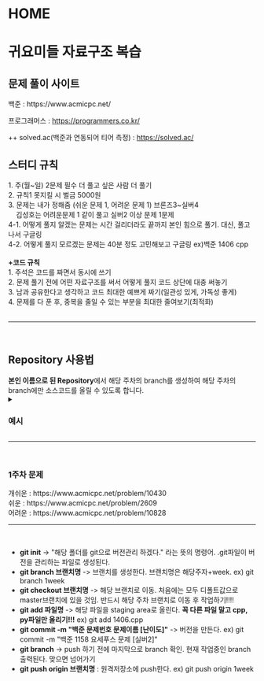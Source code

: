 # HOME

<h1>귀요미들 자료구조 복습</h1>

<h2>문제 풀이 사이트</h2>
백준 : https://www.acmicpc.net/

프로그래머스 : https://programmers.co.kr/

++ solved.ac(백준과 연동되어 티어 측정) : https://solved.ac/

<h2> 스터디 규칙</h2>
1. 주(월~일) 2문제 필수 더 풀고 싶은 사람 더 풀기 <br>
2. 규칙1 못지킬 시 벌금 5000원 <br>
3. 문제는 내가 정해줌 (쉬운 문제 1, 어려운 문제 1) 브론즈3~실버4 <br>
&nbsp;&nbsp;&nbsp;&nbsp;김성호는 어려운문제 1 같이 풀고 실버2 이상 문제 1문제<br>
4-1. 어떻게 풀지 알겠는 문제는 시간 걸리더라도 끝까지 본인 힘으로 풀기. 대신, 풀고 나서 구글링<br>
4-2. 어떻게 풀지 모르겠는 문제는 40분 정도 고민해보고 구글링 ex)백준 1406 cpp<br>
<br>
<b>+코드 규칙</b><br>
1. 주석은 코드를 짜면서 동시에 쓰기 <br>
2. 문제 풀기 전에 어떤 자료구조를 써서 어떻게 풀지 코드 상단에 대충 써놓기<br>
3. 남과 공유한다고 생각하고 코드 최대한 예쁘게 짜기(일관성 있게, 가독성 좋게)<br>
4. 문제를 다 푼 후, 중복을 줄일 수 있는 부분을 최대한 줄여보기(최적화)<br>
<br><hr><br>
<h2>Repository 사용법</h2>    
<b>본인 이름으로 된 Repository</b>에서 
해당 주차의 branch를 생성하여 해당 주차의 branch에만 소스코드를 올릴 수 있도록 합니다.  

<details>
  <summary><h3>예시</h3></summary>
  
  <img src="https://user-images.githubusercontent.com/81570533/175817395-520597b9-8ded-4f18-9553-03c77c1606e0.png">
  <em><strong>예시를 위해 0week로 시작했고, 2022-06-27부터는 1week 시작!!!!!!!!!!!</strong></em>
</details>
<hr><br>
<h3>1주차 문제</h3>
개쉬운 : https://www.acmicpc.net/problem/10430<br>
쉬운 : https://www.acmicpc.net/problem/2609<br>
어려운 : https://www.acmicpc.net/problem/10828
<br><hr><br>

- **git init** -> "해당 폴더를 git으로 버전관리 하겠다." 라는 뜻의 명령어. .git파일이 버전을 관리하는 파일로 생성된다. 
- **git branch 브랜치명** -> 브랜치를 생성한다. 브랜치명은 해당주자+week. ex) git branch 1week
- **git checkout 브랜치명** -> 해당 브랜치로 이동. 처음에는 모두 디폴트값으로 master브랜치에 있을 것임. 반드시 해당 주차 브랜치로 이동 후 작업하기!!!!
- **git add 파일명** -> 해당 파일을 staging area로 올린다. <strong>꼭 다른 파일 말고 cpp, py파일만 올리기!!!</strong> ex) git add 1406.cpp 
- **git commit -m "백준 문제번호 문제이름 [난이도]"** -> 버전을 만든다. ex) git commit -m "백준 1158 요세푸스 문제 [실버2]" 
- **git branch** -> push 하기 전에 마지막으로 branch 확인. 현재 작업중인 branch 출력된다. 맞으면 넘어가기
- **git push origin 브랜치명** : 원격저장소에 push한다. ex) git push origin 1week

